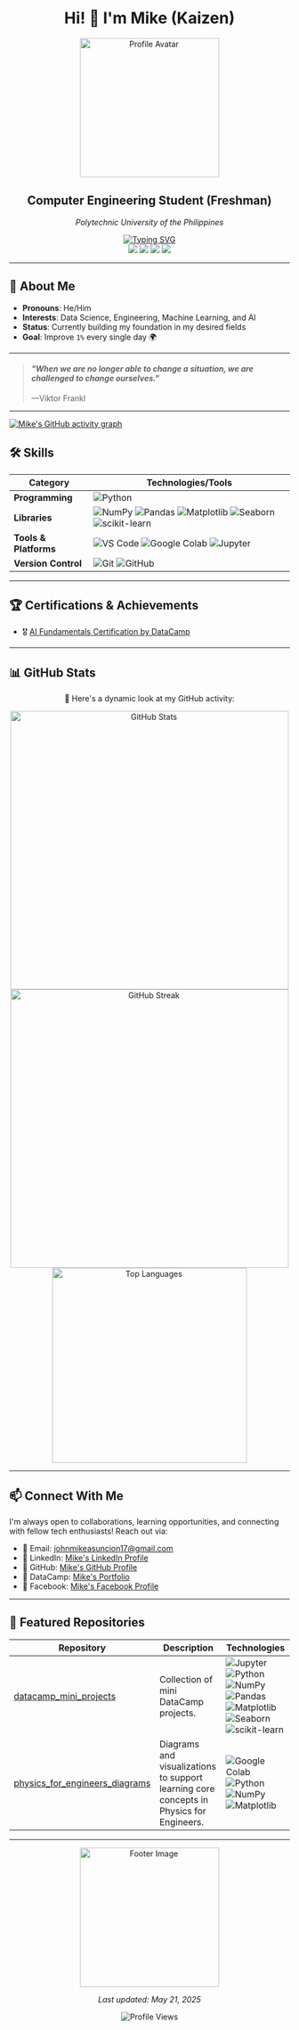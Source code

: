<h1 align="center">Hi! 👋 I'm Mike (Kaizen)
</h1>

<div align="center">
  <img src="https://images.saymedia-content.com/.image/t_share/MTczOTM5NzMzODQyMzcxNjQ4/guts-a-berserk-character-analysis.jpg" 
       alt="Profile Avatar" 
       width="250"
       onerror="this.style.display='none';">
  <h2>Computer Engineering Student (Freshman)</h2>
  <p><i>Polytechnic University of the Philippines</i></p>
  
  <!-- Typing Animation with Custom Colors -->
  <a href="https://git.io/typing-svg">
    <img src="https://readme-typing-svg.demolab.com?font=Fira+Code&weight=600&size=22&duration=3000&pause=1000&color=98FB98&center=true&vCenter=true&width=435&lines=Data+Science+Enthusiast;Engineering+Lemniscate;Machine+Learning+Explorer;AI+Learner;Improving+1%25+Daily" alt="Typing SVG" />
  </a>
</div>

<!-- Tech Stack Badges -->
<div align="center">
  <img src="https://img.shields.io/badge/Data_Science-FF5733?style=for-the-badge&logo=jupyter&logoColor=white"/>
  <img src="https://img.shields.io/badge/Engineering-ADD8E6?style=for-the-badge&logo=autodesk&logoColor=black"/>
  <img src="https://img.shields.io/badge/Machine_Learning-6E0D25?style=for-the-badge&logo=tensorflow&logoColor=white"/>
  <img src="https://img.shields.io/badge/AI-FF9A00?style=for-the-badge&logo=openai&logoColor=white"/>
</div>

---

## 🥷 About Me
- **Pronouns**: He/Him  
- **Interests**: Data Science, Engineering, Machine Learning, and AI
- **Status**: Currently building my foundation in my desired fields  
- **Goal**: Improve `1%` every single day 🌍

---

<blockquote>
<h4><i>"When we are no longer able to change a situation, we are challenged to change ourselves."</i></h4>
<p>—Viktor Frankl</p>
</blockquote>

---

<!-- GitHub Activity Graph -->
[![Mike's GitHub activity graph](https://github-readme-activity-graph.vercel.app/graph?username=johnmikx&theme=react-dark&hide_border=true)](https://github.com/ashutosh00710/github-readme-activity-graph)

## 🛠️ Skills

| Category              | Technologies/Tools |
|----------------------|---------------------------------------------------------------------------------------------------------------------------------------------------------------------------------------------------------------------------|
| **Programming**       | ![Python](https://img.shields.io/badge/Python-3.12-blue?logo=python&logoColor=white) |
| **Libraries**         | ![NumPy](https://img.shields.io/badge/NumPy-013243?logo=numpy&logoColor=white) ![Pandas](https://img.shields.io/badge/Pandas-150458?logo=pandas&logoColor=white) ![Matplotlib](https://img.shields.io/badge/Matplotlib-005F9E?logo=python&logoColor=white) ![Seaborn](https://img.shields.io/badge/Seaborn-008080?logo=python&logoColor=white) ![scikit-learn](https://img.shields.io/badge/scikit--learn-F7931E?logo=scikitlearn&logoColor=white) |
| **Tools & Platforms** | ![VS Code](https://img.shields.io/badge/VS%20Code-007ACC?logo=visualstudiocode&logoColor=white) ![Google Colab](https://img.shields.io/badge/Google%20Colab-F9AB00?logo=googlecolab&logoColor=white) ![Jupyter](https://img.shields.io/badge/Jupyter-F37626?logo=jupyter&logoColor=white) |
| **Version Control**   | ![Git](https://img.shields.io/badge/Git-F05032?logo=git&logoColor=white) ![GitHub](https://img.shields.io/badge/GitHub-181717?logo=github&logoColor=white) |

---

## 🏆 Certifications & Achievements
- 🎖️ [AI Fundamentals Certification by DataCamp ](https://www.datacamp.com/skill-verification/AIF0027630990889)  

---

## 📊 GitHub Stats
<div align="center">
  <p>🚀 Here's a dynamic look at my GitHub activity:</p>  
  <img src="https://github-readme-stats.vercel.app/api?username=johnmikx&show_icons=true&theme=radical&hide_border=true&count_private=true&include_all_commits=true&cache_seconds=1800" alt="GitHub Stats" width="500" />
  <br/>
  <img src="https://github-readme-streak-stats.herokuapp.com/?user=johnmikx&theme=tokyonight&hide_border=true" alt="GitHub Streak" width="500" />
  <br/>
  <img src="https://github-readme-stats.vercel.app/api/top-langs/?username=johnmikx&layout=compact&theme=radical&hide_border=true&count_private=true&cache_seconds=1800" alt="Top Languages" width="350" />
</div>

---

## 📫 Connect With Me
I'm always open to collaborations, learning opportunities, and connecting with fellow tech enthusiasts! Reach out via:  
- 📧 Email: [johnmikeasuncion17@gmail.com](mailto:johnmikeasuncion17@gmail.com)
- 🔗 LinkedIn: [Mike's LinkedIn Profile](https://www.linkedin.com/in/john-mike-asuncion-a44232320/)
- 🔗 GitHub: [Mike's GitHub Profile](https://github.com/johnmikx)
- 💼 DataCamp: [Mike's Portfolio](https://www.datacamp.com/portfolio/johnmikeasuncion17)
- 🔗 Facebook: [Mike's Facebook Profile](https://www.facebook.com/mikekaizennn)

---

## 🌟 Featured Repositories

| Repository | Description | Technologies |
|------------|-------------|--------------|
| [datacamp_mini_projects](https://github.com/johnmikx/datacamp_mini_projects) | Collection of mini DataCamp projects. | ![Jupyter](https://img.shields.io/badge/Jupyter-F37626?logo=jupyter&logoColor=white) ![Python](https://img.shields.io/badge/Python-3.12-blue) ![NumPy](https://img.shields.io/badge/NumPy-013243?logo=numpy&logoColor=white) ![Pandas](https://img.shields.io/badge/Pandas-150458?logo=pandas&logoColor=white) ![Matplotlib](https://img.shields.io/badge/Matplotlib-005F9E?logo=python&logoColor=white) ![Seaborn](https://img.shields.io/badge/Seaborn-008080?logo=python&logoColor=white) ![scikit-learn](https://img.shields.io/badge/scikit--learn-F7931E?logo=scikitlearn&logoColor=white) |
| [physics_for_engineers_diagrams](https://github.com/johnmikx/physics_for_engineers_diagrams) | Diagrams and visualizations to support learning core concepts in Physics for Engineers. | ![Google Colab](https://img.shields.io/badge/Google%20Colab-F9AB00?logo=googlecolab&logoColor=white) ![Python](https://img.shields.io/badge/Python-3.12-blue) ![NumPy](https://img.shields.io/badge/NumPy-013243?logo=numpy&logoColor=white) ![Matplotlib](https://img.shields.io/badge/Matplotlib-005F9E?logo=python&logoColor=white) |

---

<div align="center">
  <img src="https://c4.wallpaperflare.com/wallpaper/12/827/723/kentaro-miura-berserk-guts-wallpaper-preview.jpg" 
       alt="Footer Image" 
       width="250"
       onerror="this.style.display='none';">
  <p><i>Last updated: May 21, 2025</i></p>
</div>

<!-- Visitor Count -->
<div align="center">
  <img src="https://komarev.com/ghpvc/?username=johnmikx&color=blueviolet&style=flat-square&label=Profile+Views" alt="Profile Views" />
</div>
